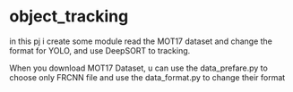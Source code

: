 # object_tracking
in this pj i create some module read the MOT17 dataset and change the format for YOLO, and use DeepSORT to tracking.

When you download MOT17 Dataset, u can use the data_prefare.py to choose only FRCNN file and use the data_format.py to change their format

